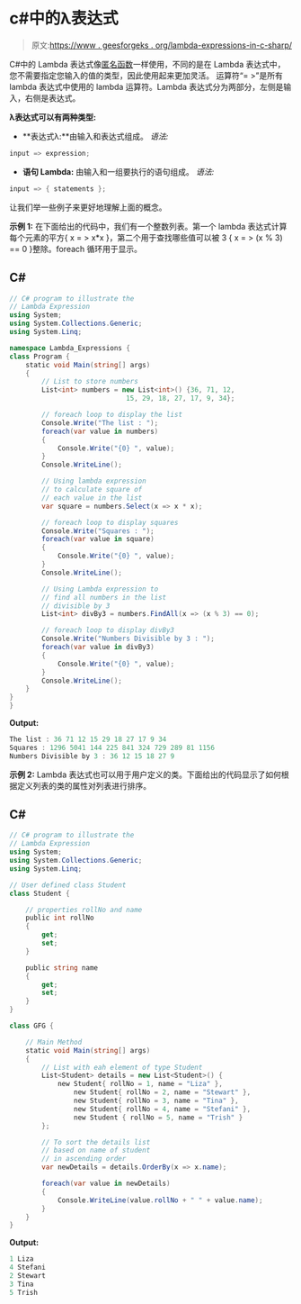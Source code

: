 # c#中的λ表达式

> 原文:[https://www . geesforgeks . org/lambda-expressions-in-c-sharp/](https://www.geeksforgeeks.org/lambda-expressions-in-c-sharp/)

C#中的 Lambda 表达式像[匿名函数](https://www.geeksforgeeks.org/anonymous-method-in-c-sharp/)一样使用，不同的是在 Lambda 表达式中，您不需要指定您输入的值的类型，因此使用起来更加灵活。
运算符“= >”是所有 lambda 表达式中使用的 lambda 运算符。Lambda 表达式分为两部分，左侧是输入，右侧是表达式。

**λ表达式可以有两种类型:**

*   **表达式λ:**由输入和表达式组成。
    *语法:*

```cs
input => expression;
```

*   **语句 Lambda:** 由输入和一组要执行的语句组成。
    *语法:*

```cs
input => { statements };
```

让我们举一些例子来更好地理解上面的概念。

**示例 1:** 在下面给出的代码中，我们有一个整数列表。第一个 lambda 表达式计算每个元素的平方{ x = > x*x }，第二个用于查找哪些值可以被 3 { x = > (x % 3) == 0 }整除。foreach 循环用于显示。

## C#

```cs
// C# program to illustrate the
// Lambda Expression
using System;
using System.Collections.Generic;
using System.Linq;

namespace Lambda_Expressions {
class Program {
    static void Main(string[] args)
    {
        // List to store numbers
        List<int> numbers = new List<int>() {36, 71, 12,
                             15, 29, 18, 27, 17, 9, 34};

        // foreach loop to display the list
        Console.Write("The list : ");
        foreach(var value in numbers)
        {
            Console.Write("{0} ", value);
        }
        Console.WriteLine();

        // Using lambda expression
        // to calculate square of
        // each value in the list
        var square = numbers.Select(x => x * x);

        // foreach loop to display squares
        Console.Write("Squares : ");
        foreach(var value in square)
        {
            Console.Write("{0} ", value);
        }
        Console.WriteLine();

        // Using Lambda expression to
        // find all numbers in the list
        // divisible by 3
        List<int> divBy3 = numbers.FindAll(x => (x % 3) == 0);

        // foreach loop to display divBy3
        Console.Write("Numbers Divisible by 3 : ");
        foreach(var value in divBy3)
        {
            Console.Write("{0} ", value);
        }
        Console.WriteLine();
    }
}
}
```

**Output:** 

```cs
The list : 36 71 12 15 29 18 27 17 9 34 
Squares : 1296 5041 144 225 841 324 729 289 81 1156 
Numbers Divisible by 3 : 36 12 15 18 27 9 
```

**示例 2:** Lambda 表达式也可以用于用户定义的类。下面给出的代码显示了如何根据定义列表的类的属性对列表进行排序。

## C#

```cs
// C# program to illustrate the
// Lambda Expression
using System;
using System.Collections.Generic;
using System.Linq;

// User defined class Student
class Student {

    // properties rollNo and name
    public int rollNo
    {
        get;
        set;
    }

    public string name
    {
        get;
        set;
    }
}

class GFG {

    // Main Method
    static void Main(string[] args)
    {
        // List with eah element of type Student
        List<Student> details = new List<Student>() {
            new Student{ rollNo = 1, name = "Liza" },
                new Student{ rollNo = 2, name = "Stewart" },
                new Student{ rollNo = 3, name = "Tina" },
                new Student{ rollNo = 4, name = "Stefani" },
                new Student { rollNo = 5, name = "Trish" }
        };

        // To sort the details list
        // based on name of student
        // in ascending order
        var newDetails = details.OrderBy(x => x.name);

        foreach(var value in newDetails)
        {
            Console.WriteLine(value.rollNo + " " + value.name);
        }
    }
}
```

**Output:** 

```cs
1 Liza
4 Stefani
2 Stewart
3 Tina
5 Trish
```